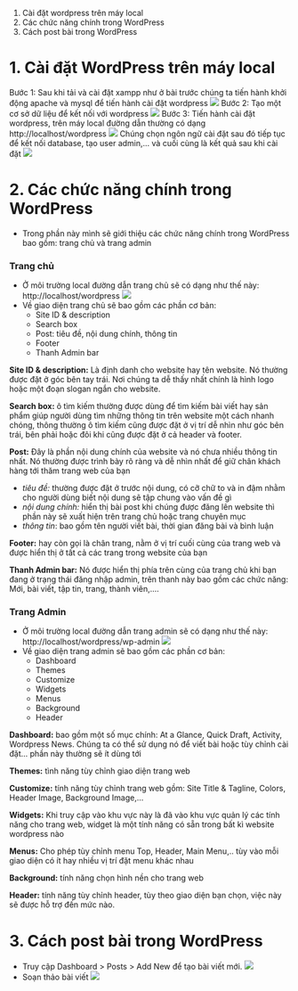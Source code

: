 1. Cài đặt wordpress trên máy local
2. Các chức năng chính trong WordPress
3. Cách post bài trong WordPress
# 1. Cài đặt WordPress trên máy local
Bước 1: Sau khi tải và cài đặt xampp như ở bài trước chúng ta tiến hành khởi động apache và mysql để tiến hành cài đặt wordpress
![](https://images.viblo.asia/b5b9ab83-fe2e-456b-a573-efbf8b86f45b.png)
Bước 2: Tạo một cơ sở dữ liệu để kết nối với wordpress
![](https://images.viblo.asia/85cbaffc-8e07-48dd-90c9-92bb1daa83ba.png)
Bước 3: Tiến hành cài đặt wordpress, trên máy local đường dẫn thường có dạng http://localhost/wordpress
![](https://images.viblo.asia/5cf87749-0ece-4205-9c30-a4f03c5cc3ca.png)
Chúng chọn ngôn ngữ cài đặt sau đó tiếp tục để kết nối database, tạo user admin,...
và cuối cùng là kết quả sau khi cài đặt
![](https://images.viblo.asia/2e63dea0-c267-4e07-91ef-f1a27f56748d.png)
# 2. Các chức năng chính trong WordPress
- Trong phần này mình sẽ giới thiệu các chức năng chính trong WordPress bao gồm: trang chủ và trang admin
### **Trang chủ**
- Ở môi trường local đường dẫn trang chủ sẽ có dạng như thế này: http://localhost/wordpress
![](https://images.viblo.asia/8f923cc0-92c5-4b8d-812f-031de68c5a11.png)
- Về giao diện trang chủ sẽ bao gồm các phần cơ bản:
    * Site ID & description
    * Search box
    * Post: tiêu đề, nội dung chính, thông tin
    * Footer
    * Thanh Admin bar

**Site ID & description:** Là định danh cho website hay tên website. Nó thường được đặt ở góc bên tay trái. Nơi chúng ta dễ thấy nhất chính là hình logo hoặc một đoạn slogan ngắn cho website.

**Search box:** ô tìm kiếm thường được dùng để tìm kiếm bài viết hay sản phẩm giúp người dùng tìm những thông tin trên website một cách nhanh chóng, thông thường ô tìm kiếm cũng được đặt ở vị trí dễ nhìn như góc bên trái, bên phải hoặc đôi khi cũng được đặt ở cả header và footer.

**Post:** Đây là phần nội dung chính của website và nó chưa nhiều thông tin nhất. Nó thường được trình bày rõ ràng và dễ nhìn nhất để giữ chân khách hàng tới thăm trang web của bạn
* *tiêu đề:* thường được đặt ở trước nội dung, có cỡ chữ to và in đậm nhằm cho người dùng biết nội dung sẽ tập chung vào vấn đề gì
* *nội dung chính:* hiển thị bài post khi chúng được đăng lên website thì phần này sẽ xuất hiện trên trang chủ hoặc trang chuyên mục
* *thông tin*: bao gồm tên người viết bài, thời gian đăng bài và bình luận

**Footer:** hay còn gọi là chân trang, nằm ở vị trí cuối cùng của trang web và được hiển thị ở tất cả các trang trong website của bạn

**Thanh Admin bar:** Nó được hiển thị phía trên cùng của trang chủ khi bạn đang ở trạng thái đăng nhập admin, trên thanh này bao gồm các chức năng: Mới, bài viết, tập tin, trang, thành viên,....

### **Trang Admin**
- Ở môi trường local đường dẫn trang admin sẽ có dạng như thế này: http://localhost/wordpress/wp-admin
![](https://images.viblo.asia/93e70bd1-e8b7-4954-b7f8-bb107de5bfc8.png)
- Về giao diện trang admin sẽ bao gồm các phần cơ bản:
    * Dashboard
    * Themes
    * Customize
    * Widgets
    * Menus
    * Background
    * Header

**Dashboard:** bao gồm một số mục chính: At a Glance, Quick Draft, Activity, Wordpress News. Chúng ta có thể sử dụng nó để viết bài hoặc tùy chỉnh cài đặt... phần này thường sẽ ít dùng tới

**Themes:** tình năng tùy chỉnh giao diện trang web

**Customize:**  tính năng tùy chỉnh trang web gồm: Site Title & Tagline, Colors, Header Image, Background Image,...

**Widgets:** Khi truy cập vào khu vực này là đã vào khu vực quản lý các tính năng cho trang web, widget là một tính năng có sẵn trong bất kì website wordpress nào

**Menus:** Cho phép tùy chỉnh menu Top, Header, Main Menu,.. tùy vào mỗi giao diện có ít hay nhiều vị trí đặt menu khác nhau

**Background:** tính năng chọn hình nền cho trang web

**Header:** tính năng tùy chỉnh header, tùy theo giao diện bạn chọn, việc này sẽ được hỗ trợ đến mức nào.
# 3. Cách post bài trong WordPress
- Truy cập Dashboard > Posts > Add New để tạo bài viết mới.
![](https://images.viblo.asia/c7e809db-84f9-438a-b83d-d968ed524ca7.png)
- Soạn thảo bài viết
![](https://images.viblo.asia/2a36aa62-d3e3-4e42-a4a5-b6e90fc9b25e.png)